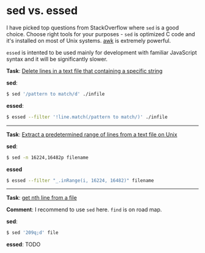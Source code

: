# sed vs. essed

I have picked top questions from StackOverflow where `sed` is a good choice. 
Choose right tools for your purposes - `sed` is optimized C code and it's installed on most of Unix systems.
[awk](https://www.gnu.org/software/gawk/manual/gawk.html) is extremely powerful. 

`essed` is intented to be used mainly for development with familiar JavaScript syntax and it will be significantly slower.


**Task**: [Delete lines in a text file that containing a specific string](https://stackoverflow.com/q/5410757/2446102)

**sed**: 
```sh
$ sed '/pattern to match/d' ./infile
```
**essed**:
```sh
$ essed --filter '!line.match(/pattern to match/)' ./infile
```

---

**Task**: [Extract a predetermined range of lines from a text file on Unix](https://stackoverflow.com/q/83329/2446102)

**sed**:
```sh
$ sed -n 16224,16482p filename
```
**essed**
```sh
$ essed --filter "_.inRange(i, 16224, 16482)" filename
```

---

**Task**: [get nth line from a file](https://stackoverflow.com/q/6022384/2446102)

**Comment**: I recommend to use `sed` here. `find` is on road map.

**sed**: 
```sh
$ sed '209q;d' file
```
**essed**: TODO

